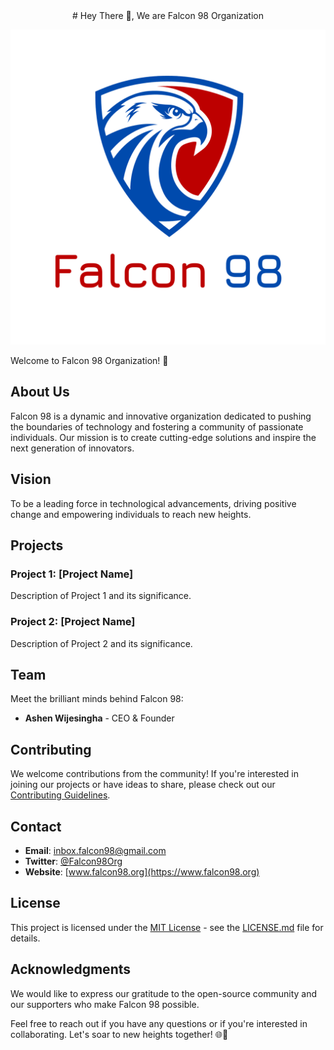 <center>
  # Hey There 👋, We are Falcon 98 Organization
</center>


![Falcon 98 Logo](profile/logo.png)

Welcome to Falcon 98 Organization! 🚀

## About Us

Falcon 98 is a dynamic and innovative organization dedicated to pushing the boundaries of technology and fostering a community of passionate individuals. Our mission is to create cutting-edge solutions and inspire the next generation of innovators.

## Vision

To be a leading force in technological advancements, driving positive change and empowering individuals to reach new heights.

## Projects

### Project 1: [Project Name]

Description of Project 1 and its significance.

### Project 2: [Project Name]

Description of Project 2 and its significance.

## Team

Meet the brilliant minds behind Falcon 98:

- **Ashen Wijesingha** - CEO & Founder

## Contributing

We welcome contributions from the community! If you're interested in joining our projects or have ideas to share, please check out our [Contributing Guidelines](CONTRIBUTING.md).

## Contact

- **Email**: [inbox.falcon98@gmail.com](mailto:inbox.falcon98@gmail.com;inbox.ashen@gmail.com)
- **Twitter**: [@Falcon98Org](https://twitter.com/Falcon98Org)
- **Website**: [www.falcon98.org](https://www.falcon98.org)

## License

This project is licensed under the [MIT License](LICENSE.md) - see the [LICENSE.md](LICENSE.md) file for details.

## Acknowledgments

We would like to express our gratitude to the open-source community and our supporters who make Falcon 98 possible.

Feel free to reach out if you have any questions or if you're interested in collaborating. Let's soar to new heights together! 🌐🚀

